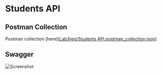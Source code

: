 # Students API
## Postman Collection

Postman collection [here]([Lab3req/Students API.postman_collection.json](https://github.com/mohamed-hassan-747/students-api/blob/main/Lab3req/Students%20API.postman_collection.json)).

## Swagger

![Screenshot](lab3req/screenshot.png)


